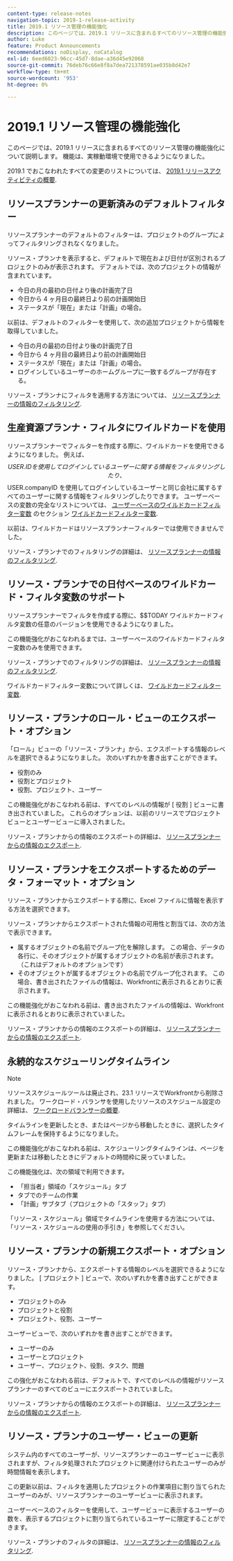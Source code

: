 ```yaml
---
content-type: release-notes
navigation-topic: 2019-1-release-activity
title: 2019.1 リソース管理の機能強化
description: このページでは、2019.1 リリースに含まれるすべてのリソース管理の機能強化について説明します。 機能は、実稼動環境で使用できるようになりました。
author: Luke
feature: Product Announcements
recommendations: noDisplay, noCatalog
exl-id: 6eed6023-96cc-45d7-8dae-a36d45e92068
source-git-commit: 76deb76c66e8f8a7dea721378591ae035b8d42e7
workflow-type: tm+mt
source-wordcount: '953'
ht-degree: 0%

---
```


# 2019.1 リソース管理の機能強化

このページでは、2019.1 リリースに含まれるすべてのリソース管理の機能強化について説明します。 機能は、実稼動環境で使用できるようになりました。

2019.1 でおこなわれたすべての変更のリストについては、 [2019.1 リリースアクティビティの概要](../../../../product-announcements/product-releases/quarterly-release-archive/2019.1-release-activity/2019.1-release-activity-overview.md).

## リソースプランナーの更新済みのデフォルトフィルター

リソースプランナーのデフォルトのフィルターは、プロジェクトのグループによってフィルタリングされなくなりました。

リソース・プランナを表示すると、デフォルトで現在および日付が区別されるプロジェクトのみが表示されます。 デフォルトでは、次のプロジェクトの情報が含まれています。

* 今日の月の最初の日付より後の計画完了日
* 今日から 4 ヶ月目の最終日より前の計画開始日
* ステータスが「現在」または「計画」の場合。

以前は、デフォルトのフィルターを使用して、次の追加プロジェクトから情報を取得していました。

* 今日の月の最初の日付より後の計画完了日
* 今日から 4 ヶ月目の最終日より前の計画開始日
* ステータスが「現在」または「計画」の場合。
* ログインしているユーザーのホームグループに一致するグループが存在する。

リソース・プランナにフィルタを適用する方法については、 [リソースプランナーの情報のフィルタリング](../../../../resource-mgmt/resource-planning/filter-resource-planner.md).

## 生産資源プランナ・フィルタにワイルドカードを使用

リソースプランナーでフィルターを作成する際に、ワイルドカードを使用できるようになりました。 例えば、$$USER.ID を使用してログインしているユーザーに関する情報をフィルタリングしたり、$$USER.companyID を使用してログインしているユーザーと同じ会社に属するすべてのユーザーに関する情報をフィルタリングしたりできます。 ユーザーベースの変数の完全なリストについては、 [ユーザーベースのワイルドカードフィルター変数](../../../../reports-and-dashboards/reports/reporting-elements/understand-wildcard-filter-variables.md#user-based-variables) のセクション [ワイルドカードフィルター変数](../../../../reports-and-dashboards/reports/reporting-elements/understand-wildcard-filter-variables.md).

以前は、ワイルドカードはリソースプランナーフィルターでは使用できませんでした。

リソース・プランナでのフィルタリングの詳細は、 [リソースプランナーの情報のフィルタリング](../../../../resource-mgmt/resource-planning/filter-resource-planner.md).

<!--
<iframe class="mt-media" src="assets/290697527?title=0&byline=0&portrait=0" width="640px" height="360px" frameborder="0" allowfullscreen></iframe>
-->

## リソース・プランナでの日付ベースのワイルドカード・フィルタ変数のサポート

リソースプランナーでフィルタを作成する際に、$$TODAY ワイルドカードフィルタ変数の任意のバージョンを使用できるようになりました。

この機能強化がおこなわれるまでは、ユーザーベースのワイルドカードフィルター変数のみを使用できます。

リソース・プランナでのフィルタリングの詳細は、 [リソースプランナーの情報のフィルタリング](../../../../resource-mgmt/resource-planning/filter-resource-planner.md).

ワイルドカードフィルター変数について詳しくは、 [ワイルドカードフィルター変数](../../../../reports-and-dashboards/reports/reporting-elements/understand-wildcard-filter-variables.md).

## リソース・プランナのロール・ビューのエクスポート・オプション

「ロール」ビューの「リソース・プランナ」から、エクスポートする情報のレベルを選択できるようになりました。 次のいずれかを書き出すことができます。

* 役割のみ
* 役割とプロジェクト
* 役割、プロジェクト、ユーザー

この機能強化がおこなわれる前は、すべてのレベルの情報が [ 役割 ] ビューに書き出されていました。 これらのオプションは、以前のリリースでプロジェクトビューとユーザービューに導入されました。

リソース・プランナからの情報のエクスポートの詳細は、 [リソースプランナーからの情報のエクスポート](../../../../resource-mgmt/resource-planning/export-resource-planner.md).

## リソース・プランナをエクスポートするためのデータ・フォーマット・オプション

リソース・プランナからエクスポートする際に、Excel ファイルに情報を表示する方法を選択できます。

リソース・プランナからエクスポートされた情報の可用性と割当ては、次の方法で表示できます。

* 属するオブジェクトの名前でグループ化を解除します。 この場合、データの各行に、そのオブジェクトが属するオブジェクトの名前が表示されます。 （これはデフォルトのオプションです）
* そのオブジェクトが属するオブジェクトの名前でグループ化されます。 この場合、書き出されたファイルの情報は、Workfrontに表示されるとおりに表示されます。

この機能強化がおこなわれる前は、書き出されたファイルの情報は、Workfrontに表示されるとおりに表示されていました。

リソース・プランナからの情報のエクスポートの詳細は、 [リソースプランナーからの情報のエクスポート](../../../../resource-mgmt/resource-planning/export-resource-planner.md).

## 永続的なスケジューリングタイムライン

>[!NOTE]
>
>リソーススケジュールツールは廃止され、23.1 リリースでWorkfrontから削除されました。 ワークロード・バランサを使用したリソースのスケジュール設定の詳細は、 [ワークロードバランサーの概要](../../../../resource-mgmt/workload-balancer/overview-workload-balancer.md).

タイムラインを更新したとき、またはページから移動したときに、選択したタイムフレームを保持するようになりました。

この機能強化がおこなわれる前は、スケジューリングタイムラインは、ページを更新または移動したときにデフォルトの時間枠に戻っていました。

この機能強化は、次の領域で利用できます。

* 「担当者」領域の「スケジュール」タブ
* タブでのチームの作業
* 「計画」サブタブ（プロジェクトの「スタッフ」タブ）

「リソース・スケジュール」領域でタイムラインを使用する方法については、「リソース・スケジュールの使用の手引き」を参照してください。

## リソース・プランナの新規エクスポート・オプション

リソース・プランナから、エクスポートする情報のレベルを選択できるようになりました。 [ プロジェクト ] ビューで、次のいずれかを書き出すことができます。

* プロジェクトのみ
* プロジェクトと役割
* プロジェクト、役割、ユーザー

ユーザービューで、次のいずれかを書き出すことができます。

* ユーザーのみ
* ユーザーとプロジェクト
* ユーザー、プロジェクト、役割、タスク、問題

この強化がおこなわれる前は、デフォルトで、すべてのレベルの情報がリソースプランナーのすべてのビューにエクスポートされていました。

リソース・プランナからの情報のエクスポートの詳細は、 [リソースプランナーからの情報のエクスポート](../../../../resource-mgmt/resource-planning/export-resource-planner.md).

## リソース・プランナのユーザー・ビューの更新

システム内のすべてのユーザーが、リソースプランナーのユーザービューに表示されますが、フィルタ処理されたプロジェクトに関連付けられたユーザーのみが時間情報を表示します。

この更新以前は、フィルタを適用したプロジェクトの作業項目に割り当てられたユーザーのみが、リソースプランナーのユーザービューに表示されます。

ユーザーベースのフィルターを使用して、ユーザービューに表示するユーザーの数を、表示するプロジェクトに割り当てられているユーザーに限定することができます。

リソース・プランナのフィルタの詳細は、 [リソースプランナーの情報のフィルタリング](../../../../resource-mgmt/resource-planning/filter-resource-planner.md).
